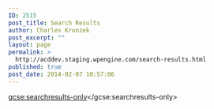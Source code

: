 ```yaml
---
ID: 2515
post_title: Search Results
author: Charles Kronzek
post_excerpt: ""
layout: page
permalink: >
  http://acddev.staging.wpengine.com/search-results.html
published: true
post_date: 2014-02-07 10:57:06
---
```

<script>
  (function() {
    var cx = '004832626935610455788:mmqknzb6gum';
    var gcse = document.createElement('script');
    gcse.type = 'text/javascript';
    gcse.async = true;
    gcse.src = (document.location.protocol == 'https:' ? 'https:' : 'http:') +
        '//www.google.com/cse/cse.js?cx=' + cx;
    var s = document.getElementsByTagName('script')[0];
    s.parentNode.insertBefore(gcse, s);
  })();
</script>
<gcse:searchresults-only></gcse:searchresults-only>